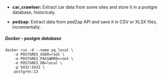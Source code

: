 
* **car_crawloer:** Extract car data from some sites and store it in a postgre database, historicaly.

* **pedzap:** Extract data from pedZap API and save it in CSV or XLSX files, incrementally.





##### Docker - postgre database
```shell
docker run -d --name pg_local \
	-e POSTGRES_USER=root \
	-e POSTGRES_PASSWORD=root \
	-e POSTGRES_DB=local \
	-p 5432:5432 \
	postgres:13
```
